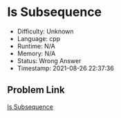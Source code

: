 # Is Subsequence

- Difficulty: Unknown
- Language: cpp
- Runtime: N/A
- Memory: N/A
- Status: Wrong Answer
- Timestamp: 2021-08-26 22:37:36

## Problem Link
[Is Subsequence](https://leetcode.com/problems/is-subsequence)


